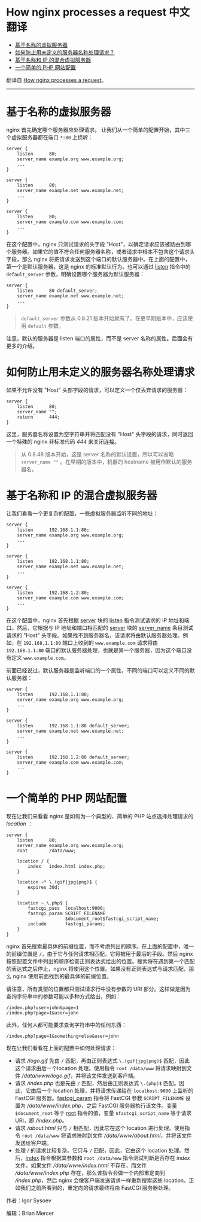 How nginx processes a request 中文翻译
===

* [基于名称的虚拟服务器](#基于名称的虚拟服务器)
* [如何防止用未定义的服务器名称处理请求？](#如何防止用未定义的服务器名称处理请求)
* [基于名称和 IP 的混合虚拟服务器](#基于名称和-IP-的混合虚拟服务器)
* [一个简单的 PHP 网站配置](#一个简单的-PHP-网站配置)

翻译自 [How nginx processes a request](https://nginx.org/en/docs/http/request_processing.html)。

---

# 基于名称的虚拟服务器

nginx 首先确定哪个服务器应处理请求。 让我们从一个简单的配置开始，其中三个虚拟服务器都在端口 `*:80` 上侦听：

```nginx
server {
    listen      80;
    server_name example.org www.example.org;
    ...
}

server {
    listen      80;
    server_name example.net www.example.net;
    ...
}

server {
    listen      80;
    server_name example.com www.example.com;
    ...
}
```

在这个配置中，nginx 只测试请求的头字段 "Host"，以确定请求应该被路由到哪个服务器。如果它的值不符合任何服务器名称，或者请求中根本不包含这个请求头字段，那么 nginx 将把请求发送到这个端口的默认服务器中。在上面的配置中，第一个是默认服务器，这是 nginx 的标准默认行为。也可以通过 [listen](https://nginx.org/en/docs/http/ngx_http_core_module.html#listen) 指令中的 `default_server` 参数，明确设置哪个服务器为默认服务器：

```nginx
server {
    listen      80 default_server;
    server_name example.net www.example.net;
    ...
}
```

> `default_server` 参数从 0.8.21 版本开始就有了。在更早期版本中，应该使用 `default` 参数。

注意，默认的服务器是 listen 端口的属性，而不是 server 名称的属性。后面会有更多的介绍。

# 如何防止用未定义的服务器名称处理请求

如果不允许没有 "Host" 头部字段的请求，可以定义一个仅丢弃请求的服务器：

```nginx
server {
    listen      80;
    server_name "";
    return      444;
}
```

这里，服务器名称设置为空字符串并将匹配没有 "Host" 头字段的请求，同时返回一个特殊的 nginx 非标准代码 *444* 来关闭连接。

> 从 0.8.48 版本开始，这是 server 名称的默认设置，所以可以省略 `server_name ""` 。在早期的版本中，机器的 hostname 被用作默认的服务器名。

# 基于名称和 IP 的混合虚拟服务器

让我们看看一个更复杂的配置，一些虚拟服务器监听不同的地址：

```nginx
server {
    listen      192.168.1.1:80;
    server_name example.org www.example.org;
    ...
}

server {
    listen      192.168.1.1:80;
    server_name example.net www.example.net;
    ...
}

server {
    listen      192.168.1.2:80;
    server_name example.com www.example.com;
    ...
}
```

在这个配置中，nginx 首先根据 [server](https://nginx.org/en/docs/http/ngx_http_core_module.html#server) 块的 [listen](https://nginx.org/en/docs/http/ngx_http_core_module.html#listen) 指令测试请求的 IP 地址和端口。然后，它根据与 IP 地址和端口相匹配的 [server](https://nginx.org/en/docs/http/ngx_http_core_module.html#server) 块的 [server_name](https://nginx.org/en/docs/http/ngx_http_core_module.html#server_name) 条目测试请求的 "Host" 头字段。如果找不到服务器名，该请求将由默认服务器处理。例如，在 `192.168.1.1:80` 端口上收到的 `www.example.com` 请求将由 `192.168.1.1:80` 端口的默认服务器处理，也就是第一个服务器，因为这个端口没有定义 `www.example.com`。

前面已经说过，默认服务器是监听端口的一个属性，不同的端口可以定义不同的默认服务器：

```nginx
server {
    listen      192.168.1.1:80;
    server_name example.org www.example.org;
    ...
}

server {
    listen      192.168.1.1:80 default_server;
    server_name example.net www.example.net;
    ...
}

server {
    listen      192.168.1.2:80 default_server;
    server_name example.com www.example.com;
    ...
}
```

# 一个简单的 PHP 网站配置

现在让我们来看看 nginx 是如何为一个典型的、简单的 PHP 站点选择处理请求的 *location* ：

```nginx
server {
    listen      80;
    server_name example.org www.example.org;
    root        /data/www;

    location / {
        index   index.html index.php;
    }

    location ~* \.(gif|jpg|png)$ {
        expires 30d;
    }

    location ~ \.php$ {
        fastcgi_pass  localhost:9000;
        fastcgi_param SCRIPT_FILENAME
                      $document_root$fastcgi_script_name;
        include       fastcgi_params;
    }
}
```

nginx 首先搜索最具体的前缀位置，而不考虑列出的顺序。在上面的配置中，唯一的前缀位置是 `/`，由于它与任何请求相匹配，它将被用于最后的手段。然后 nginx 按照配置文件中列出的顺序检查正则表达式给出的位置。搜索将在遇到第一个匹配的表达式之后停止，nginx 将使用这个位置。如果没有正则表达式与请求匹配，那么 nginx 使用前面找到的最具体的前缀位置。

请注意，所有类型的位置都只测试请求行中没有参数的 URI 部分。这样做是因为查询字符串中的参数可能以多种方式给出，例如：

```http
/index.php?user=john&page=1
/index.php?page=1&user=john
```

此外，任何人都可能要求查询字符串中的任何东西：

```http
/index.php?page=1&something+else&user=john
```

现在让我们看看在上面的配置中如何处理请求：

- 请求 */logo.gif* 先由 `/` 匹配，再由正则表达式 `\.(gif|jpg|png)$` 匹配，因此这个请求由后一个location 处理。使用指令 `root /data/www` 将请求映射到文件 */data/www/logo.gif*，并将该文件发送到客户端。
- 请求 */index.php* 也是先由 `/` 匹配，然后由正则表达式 `\.(php)$` 匹配。因此，它由后一个 location 处理，并将请求传递给在 `localhost:9000` 上监听的 FastCGI 服务器。[fastcgi_param](https://nginx.org/en/docs/http/ngx_http_fastcgi_module.html#fastcgi_param) 指令将 FastCGI 参数 `SCRIPT_FILENAME` 设置为 */data/www/index.php*，之后 FastCGI 服务器执行该文件。变量 `$document_root` 等于 [root](https://nginx.org/en/docs/http/ngx_http_core_module.html#root) 指令的值，变量 `$fastcgi_script_name` 等于请求 URI，即 */index.php*。
- 请求 */about.html* 只与 `/` 相匹配，因此它在这个 location 进行处理。使用指令 `root /data/www` 将请求映射到文件 */data/www/about.html*，并将该文件发送给客户端。
- 处理 */* 的请求比较复杂。它只与 `/` 匹配，因此，它由这个 location 处理。然后，[index](https://nginx.org/en/docs/http/ngx_http_index_module.html#index) 指令根据其参数和 `root /data/www` 指令测试判断是否存在 *index* 文件。如果文件 */data/www/index.html* 不存在，而文件 */data/www/index.php* 存在，那么该指令会做一个内部重定向到 */index.php*，然后 nginx 会像客户端发送请求一样重新搜索这些 location。正如我们之前所看到的，重定向的请求最终将由 FastCGI 服务器处理。

作者：Igor Sysoev

编辑：Brian Mercer